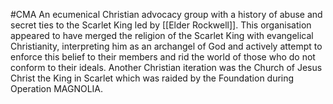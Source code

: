 #CMA
An ecumenical Christian advocacy group with a history of abuse and secret ties to the Scarlet King led by [[Elder Rockwell]]. This organisation appeared to have merged the religion of the Scarlet King with evangelical Christianity, interpreting him as an archangel of God and actively attempt to enforce this belief to their members and rid the world of those who do not conform to their ideals. Another Christian iteration was the Church of Jesus Christ the King in Scarlet which was raided by the Foundation during Operation MAGNOLIA.